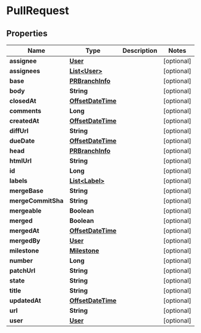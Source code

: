 
# PullRequest

## Properties
Name | Type | Description | Notes
------------ | ------------- | ------------- | -------------
**assignee** | [**User**](User.md) |  |  [optional]
**assignees** | [**List&lt;User&gt;**](User.md) |  |  [optional]
**base** | [**PRBranchInfo**](PRBranchInfo.md) |  |  [optional]
**body** | **String** |  |  [optional]
**closedAt** | [**OffsetDateTime**](OffsetDateTime.md) |  |  [optional]
**comments** | **Long** |  |  [optional]
**createdAt** | [**OffsetDateTime**](OffsetDateTime.md) |  |  [optional]
**diffUrl** | **String** |  |  [optional]
**dueDate** | [**OffsetDateTime**](OffsetDateTime.md) |  |  [optional]
**head** | [**PRBranchInfo**](PRBranchInfo.md) |  |  [optional]
**htmlUrl** | **String** |  |  [optional]
**id** | **Long** |  |  [optional]
**labels** | [**List&lt;Label&gt;**](Label.md) |  |  [optional]
**mergeBase** | **String** |  |  [optional]
**mergeCommitSha** | **String** |  |  [optional]
**mergeable** | **Boolean** |  |  [optional]
**merged** | **Boolean** |  |  [optional]
**mergedAt** | [**OffsetDateTime**](OffsetDateTime.md) |  |  [optional]
**mergedBy** | [**User**](User.md) |  |  [optional]
**milestone** | [**Milestone**](Milestone.md) |  |  [optional]
**number** | **Long** |  |  [optional]
**patchUrl** | **String** |  |  [optional]
**state** | **String** |  |  [optional]
**title** | **String** |  |  [optional]
**updatedAt** | [**OffsetDateTime**](OffsetDateTime.md) |  |  [optional]
**url** | **String** |  |  [optional]
**user** | [**User**](User.md) |  |  [optional]



